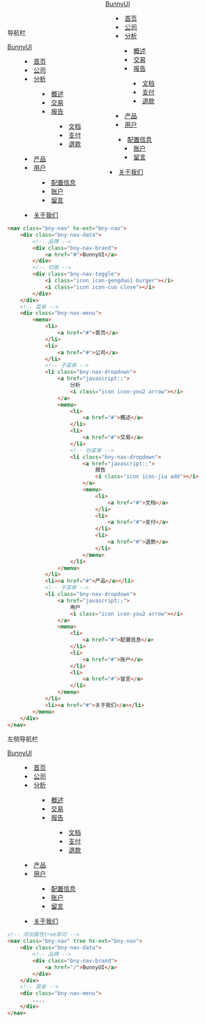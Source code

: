 导航栏

<style>
    header {
        position: fixed;
        top: 0;
        left: 0;
        width: 100%;
        z-index: 999;
        background: var(--white);
    }

    header i,
    header a {
        color: var(--primary);
    }
</style>
<header>
    <nav class="bny-nav" hx-ext="bny-nav">
        <div class="bny-nav-data">
            <!-- 品牌 -->
            <div class="bny-nav-brand">
                <a href="#">BunnyUI</a>
            </div>
            <!-- 切换 -->
            <div class="bny-nav-toggle">
                <i class="icon icon-gengduo1 burger"></i>
                <i class="icon icon-cuo close"></i>
            </div>
        </div>
        <!-- 菜单 -->
        <div class="bny-nav-menu">
            <menu>
                <li>
                    <a href="#">首页</a>
                </li>
                <li>
                    <a href="#">公司</a>
                </li>
                <!-- 子菜单 -->
                <li class="bny-nav-dropdown">
                    <a href="javascript:;">
                        分析
                        <i class="icon icon-you2 arrow"></i>
                    </a>
                    <menu>
                        <li>
                            <a href="#">概述</a>
                        </li>
                        <li>
                            <a href="#">交易</a>
                        </li>
                        <!-- 孙菜单 -->
                        <li class="bny-nav-dropdown">
                            <a href="javascript:;">
                                报告
                                <i class="icon icon-jia add"></i>
                            </a>
                            <menu>
                                <li>
                                    <a href="#">文档</a>
                                </li>
                                <li>
                                    <a href="#">支付</a>
                                </li>
                                <li>
                                    <a href="#">退款</a>
                                </li>
                            </menu>
                        </li>
                    </menu>
                </li>
                <li><a href="#">产品</a></li>
                <!-- 子菜单 -->
                <li class="bny-nav-dropdown">
                    <a href="javascript:;">
                        用户
                        <i class="icon icon-you2 arrow"></i>
                    </a>
                    <menu>
                        <li>
                            <a href="#">配置信息</a>
                        </li>
                        <li>
                            <a href="#">账户</a>
                        </li>
                        <li>
                            <a href="#">留言</a>
                        </li>
                    </menu>
                </li>
                <li><a href="#">关于我们</a></li>
            </menu>
        </div>
    </nav>
</header>
<nav class="bny-nav" hx-ext="bny-nav">
    <div class="bny-nav-data">
        <!-- 品牌 -->
        <div class="bny-nav-brand">
            <a href="#">BunnyUI</a>
        </div>
        <!-- 切换 -->
        <div class="bny-nav-toggle">
            <i class="icon icon-gengduo1 burger"></i>
            <i class="icon icon-cuo close"></i>
        </div>
    </div>
    <!-- 菜单 -->
    <div class="bny-nav-menu">
        <menu>
            <li class="this">
                <a href="#">首页</a>
            </li>
            <li>
                <a href="#">公司</a>
            </li>
            <!-- 子菜单 -->
            <li class="bny-nav-dropdown">
                <a href="javascript:;">
                    分析
                    <i class="icon icon-you2 arrow"></i>
                </a>
                <menu>
                    <li>
                        <a href="#">概述</a>
                    </li>
                    <li>
                        <a href="#">交易</a>
                    </li>
                    <!-- 孙菜单 -->
                    <li class="bny-nav-dropdown">
                        <a href="javascript:;">
                            报告
                            <i class="icon icon-jia add"></i>
                        </a>
                        <menu>
                            <li>
                                <a href="#">文档</a>
                            </li>
                            <li>
                                <a href="#">支付</a>
                            </li>
                            <li>
                                <a href="#">退款</a>
                            </li>
                        </menu>
                    </li>
                </menu>
            </li>
            <li><a href="#">产品</a></li>
            <!-- 子菜单 -->
            <li class="bny-nav-dropdown">
                <a href="javascript:;">
                    用户
                    <i class="icon icon-you2 arrow"></i>
                </a>
                <menu>
                    <li>
                        <a href="#">配置信息</a>
                    </li>
                    <li>
                        <a href="#">账户</a>
                    </li>
                    <li>
                        <a href="#">留言</a>
                    </li>
                </menu>
            </li>
            <li><a href="#">关于我们</a></li>
        </menu>
    </div>
</nav>

```html
<nav class="bny-nav" hx-ext="bny-nav">
    <div class="bny-nav-data">
        <!-- 品牌 -->
        <div class="bny-nav-brand">
            <a href="#">BunnyUI</a>
        </div>
        <!-- 切换 -->
        <div class="bny-nav-toggle">
            <i class="icon icon-gengduo1 burger"></i>
            <i class="icon icon-cuo close"></i>
        </div>
    </div>
    <!-- 菜单 -->
    <div class="bny-nav-menu">
        <menu>
            <li>
                <a href="#">首页</a>
            </li>
            <li>
                <a href="#">公司</a>
            </li>
            <!-- 子菜单 -->
            <li class="bny-nav-dropdown">
                <a href="javascript:;">
                    分析
                    <i class="icon icon-you2 arrow"></i>
                </a>
                <menu>
                    <li>
                        <a href="#">概述</a>
                    </li>
                    <li>
                        <a href="#">交易</a>
                    </li>
                    <!-- 孙菜单 -->
                    <li class="bny-nav-dropdown">
                        <a href="javascript:;">
                            报告
                            <i class="icon icon-jia add"></i>
                        </a>
                        <menu>
                            <li>
                                <a href="#">文档</a>
                            </li>
                            <li>
                                <a href="#">支付</a>
                            </li>
                            <li>
                                <a href="#">退款</a>
                            </li>
                        </menu>
                    </li>
                </menu>
            </li>
            <li><a href="#">产品</a></li>
            <!-- 子菜单 -->
            <li class="bny-nav-dropdown">
                <a href="javascript:;">
                    用户
                    <i class="icon icon-you2 arrow"></i>
                </a>
                <menu>
                    <li>
                        <a href="#">配置信息</a>
                    </li>
                    <li>
                        <a href="#">账户</a>
                    </li>
                    <li>
                        <a href="#">留言</a>
                    </li>
                </menu>
            </li>
            <li><a href="#">关于我们</a></li>
        </menu>
    </div>
</nav>
```

左侧导航栏

<div style="width: 230px;">
    <nav class="bny-nav" tree hx-ext="bny-nav">
        <div class="bny-nav-data">
            <!-- 品牌 -->
            <div class="bny-nav-brand">
                <a href="/">BunnyUI</a>
            </div>
        </div>
        <!-- 菜单 -->
        <div class="bny-nav-menu">
            <menu>
                <li>
                    <a href="javascript:;">首页</a>
                </li>
                <li class="this">
                    <a href="javascript:;">公司</a>
                </li>
                <!-- 子菜单 -->
                <li class="bny-nav-dropdown">
                    <a href="javascript:;">
                        分析
                        <i class="icon icon-you2 arrow"></i>
                    </a>
                    <menu>
                        <li>
                            <a href="javascript:;">概述</a>
                        </li>
                        <li>
                            <a href="javascript:;">交易</a>
                        </li>
                        <!-- 孙菜单 -->
                        <li class="bny-nav-dropdown">
                            <a href="javascript:;">
                                报告
                                <i class="icon icon-jia add"></i>
                            </a>
                            <menu>
                                <li>
                                    <a href="javascript:;">文档</a>
                                </li>
                                <li>
                                    <a href="javascript:;">支付</a>
                                </li>
                                <li>
                                    <a href="javascript:;">退款</a>
                                </li>
                            </menu>
                        </li>
                    </menu>
                </li>
                <li><a href="javascript:;">产品</a></li>
                <!-- 子菜单 -->
                <li class="bny-nav-dropdown">
                    <a href="javascript:;">
                        用户
                        <i class="icon icon-you2 arrow"></i>
                    </a>
                    <menu>
                        <li>
                            <a href="javascript:;">配置信息</a>
                        </li>
                        <li>
                            <a href="javascript:;">账户</a>
                        </li>
                        <li>
                            <a href="javascript:;">留言</a>
                        </li>
                    </menu>
                </li>
                <li><a href="javascript:;">关于我们</a></li>
            </menu>
        </div>
    </nav>
</div>

```html
<!-- 添加属性tree即可 -->
<nav class="bny-nav" tree hx-ext="bny-nav">
    <div class="bny-nav-data">
        <!-- 品牌 -->
        <div class="bny-nav-brand">
            <a href="/">BunnyUI</a>
        </div>
    </div>
    <!-- 菜单 -->
    <div class="bny-nav-menu">
        ....
    </div>
</nav>
```